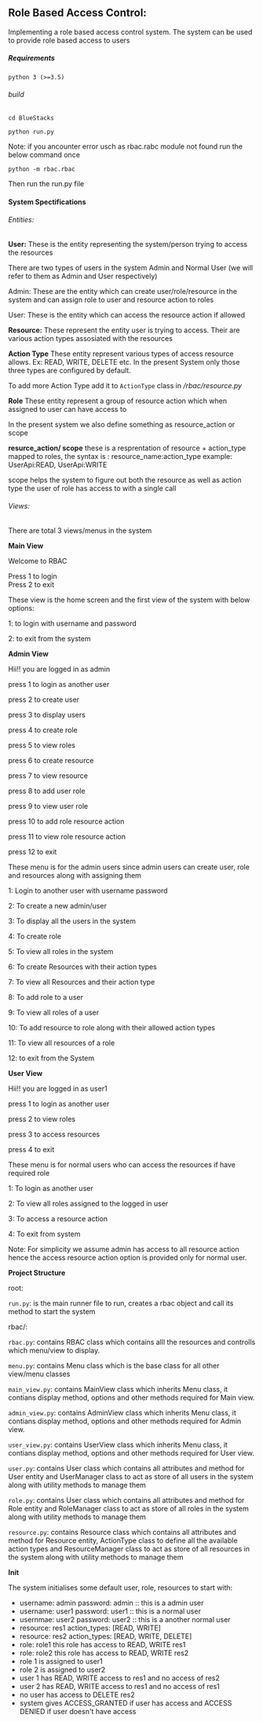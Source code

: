 ## **Role Based Access Control:**

Implementing a role based access control system.
The system can be used to provide role based access to users

##### _Requirements_

`python 3 (>=3.5)
`
###### _build_

`cd BlueStacks
`

`python run.py`

Note: if you ancounter error usch as rbac.rabc module not found run the below command once

`python -m rbac.rbac`

Then run the run.py file

#### **System Spectifications**

###### _Entities:_

**User:** These is the entity representing the system/person trying to access the resources

There are two types of users in the system Admin and Normal User (we will refer to them as Admin and User respectively)

Admin: These are the entity which can create user/role/resource in the system and can assign role to user and resource action to roles

User: These is the entity which can access the resource action if allowed

**Resource:** These represent the entity user is trying to access. Their are various action types assosiated with the resources

**Action Type** These entity represent various types of access resource allows. Ex: READ, WRITE, DELETE etc.
In the present System only those three types are configured by default.

To add more Action Type add it to `ActionType` class in _/rbac/resource.py_

**Role** These entity represent a group of resource action which when assigned to user can have access to

In the present system we also define something as resource_action or scope

**resurce_action/ scope** these is a resprentation of resource + action_type mapped to roles, the syntax is : resource_name:action_type example: UserApi:READ, UserApi:WRITE

scope helps the system to figure out both the resource as well as action type the user of role has access to with a single call



###### _Views:_

There are total 3 views/menus in the system

**Main View**

Welcome to RBAC

Press 1 to login    
Press 2 to exit

These view is the home screen and the first view of the system with below options:

1: to login with username and password

2: to exit from the system

**Admin View**

Hii!! you are logged in as admin

press 1 to login as another user

press 2 to create user

press 3 to display users

press 4 to create role

press 5 to view roles

press 6 to create resource

press 7 to view resource

press 8 to add user role

press 9 to view user role

press 10 to add role resource action

press 11 to view role resource action

press 12 to exit

These menu is for the admin users since admin users can create user, role and resources along with assigning them

1: Login to another user with username password

2: To create a new admin/user

3: To display all the users in the system 

4: To create role

5: To view all roles in the system

6: To create Resources with their action types

7: To view all Resources and their action type

8: To add role to a user

9: To view all roles of a user

10: To add resource to role along with their allowed action types

11: To view all resources of a role

12: to exit from the System

**User View**

Hii!! you are logged in as user1

press 1 to login as another user

press 2 to view roles

press 3 to access resources

press 4 to exit

These menu is for normal users who can access the resources if have required role

1: To login as another user

2: To view all roles assigned to the logged in user

3: To access a resource action

4: To exit from system


Note: For simplicity we assume admin has access to all resource action hence the access resource action option is provided only for normal user.

**Project Structure**

root:

`run.py`: is the main runner file to run, creates a rbac object and call its method to start the system

rbac/:

`rbac.py`: contains RBAC class which contains alll the resources and controlls which menu/view to display.

`menu.py`: contains Menu class which is the base class for all other view/menu classes

`main_view.py`: contains MainView class which inherits Menu class, it contians display method, options and other methods required for Main view.

`admin_view.py`: contains AdminView class which inherits Menu class, it contians display method, options and other methods required for Admin view.

`user_view.py`: contains UserView class which inherits Menu class, it contians display method, options and other methods required for User view.

`user.py`: contains User class which contains all attributes and method for User entity and UserManager class to act as store of all users in the system along with utility methods to manage them

`role.py`: contains User class which contains all attributes and method for Role entity and RoleManager class to act as store of all roles in the system along with utility methods to manage them

`resource.py`: contains Resource class which contains all attributes and method for Resource entity, ActionType class to define all the available action types  and ResourceManager class to act as store of all resources in the system along with utility methods to manage them


**Init**

The system initialises some default user, role, resources to start with:
* username: admin  password: admin :: this is a admin user
* username: user1  password: user1 :: this is a normal user
* usernmae: user2  password: user2 :: this is a another normal user
* resource: res1   action_types: [READ, WRITE]
* resource: res2   action_types: [READ, WRITE, DELETE]
* role: role1  this role has access to READ, WRITE res1
* role: role2  this role has access to READ, WRITE res2
* role 1 is assigned to user1
* role 2 is assigned to user2
* user 1 has READ, WRITE access to res1 and no access of res2
* user 2 has READ, WRITE access to res1 and no access of res1
* no user has access to DELETE res2
* system gives ACCESS_GRANTED if user has access and ACCESS DENIED if user doesn't have access

